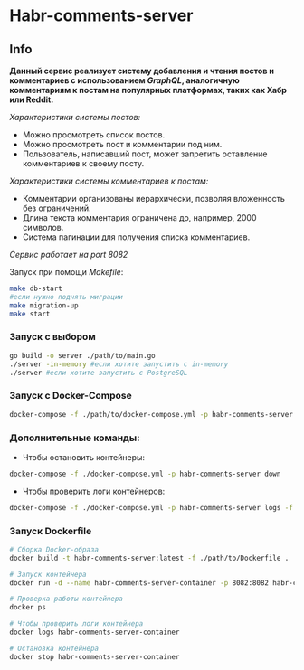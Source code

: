 # Habr-comments-server

## Info

**Данный сервис реализует систему добавления и чтения постов и комментариев с использованием _GraphQL_, аналогичную комментариям к постам на популярных платформах, таких как Хабр или Reddit.**

_Характеристики системы постов:_
- Можно просмотреть список постов.
- Можно просмотреть пост и комментарии под ним.
- Пользователь, написавший пост, может запретить оставление комментариев к своему посту.


_Характеристики системы комментариев к постам:_
- Комментарии организованы иерархически, позволяя вложенность без ограничений.
- Длина текста комментария ограничена до, например, 2000 символов.
- Система пагинации для получения списка комментариев.

*Сервис работает на port 8082*

Запуск при помощи *Makefile*:

```bash
make db-start
#если нужно поднять миграции
make migration-up
make start
```


### Запуск с выбором

```bash
go build -o server ./path/to/main.go
./server -in-memory #если хотите запустить с in-memory
./server #если хотите запустить с PostgreSQL
```

### Запуск с Docker-Compose

```bash
docker-compose -f ./path/to/docker-compose.yml -p habr-comments-server up -d
```

### Дополнительные команды:

- Чтобы остановить контейнеры:

```bash
docker-compose -f ./docker-compose.yml -p habr-comments-server down
```

- Чтобы проверить логи контейнеров:

```bash
docker-compose -f ./docker-compose.yml -p habr-comments-server logs -f
```

### Запуск Dockerfile

```bash
# Сборка Docker-образа
docker build -t habr-comments-server:latest -f ./path/to/Dockerfile .

# Запуск контейнера
docker run -d --name habr-comments-server-container -p 8082:8082 habr-comments-server:latest

# Проверка работы контейнера
docker ps

# Чтобы проверить логи контейнера
docker logs habr-comments-server-container

# Остановка контейнера
docker stop habr-comments-server-container

```

